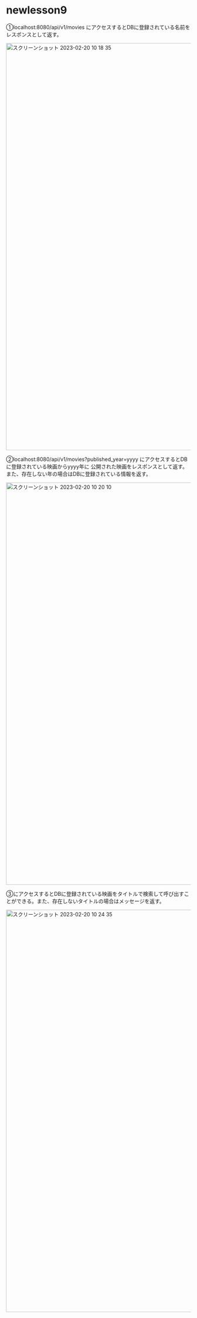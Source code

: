 # newlesson9

①localhost:8080/api/v1/movies にアクセスするとDBに登録されている名前をレスポンスとして返す。

<img width="1111" alt="スクリーンショット 2023-02-20 10 18 35" src="https://user-images.githubusercontent.com/120763272/219988353-5d4e23cd-8c03-4ce3-bcc0-d79a6751102f.png">


②localhost:8080/api/v1/movies?published_year=yyyy にアクセスするとDBに登録されている映画からyyyy年に
公開された映画をレスポンスとして返す。また、存在しない年の場合はDBに登録されている情報を返す。

<img width="1098" alt="スクリーンショット 2023-02-20 10 20 10" src="https://user-images.githubusercontent.com/120763272/219988487-0379e35c-e64f-4cde-b6e4-b584ee1746d2.png">

③にアクセスするとDBに登録されている映画をタイトルで検索して呼び出すことができる。また、存在しないタイトルの場合はメッセージを返す。

<img width="1098" alt="スクリーンショット 2023-02-20 10 24 35" src="https://user-images.githubusercontent.com/120763272/219988827-ebdc8f98-82de-4601-a96c-c8113fc2254c.png">
